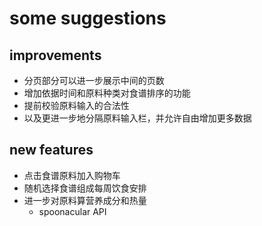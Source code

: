 # some suggestions

## improvements

- 分页部分可以进一步展示中间的页数
- 增加依据时间和原料种类对食谱排序的功能
- 提前校验原料输入的合法性
- 以及更进一步地分隔原料输入栏，并允许自由增加更多数据

## new features

- 点击食谱原料加入购物车
- 随机选择食谱组成每周饮食安排
- 进一步对原料算营养成分和热量
  - spoonacular API
